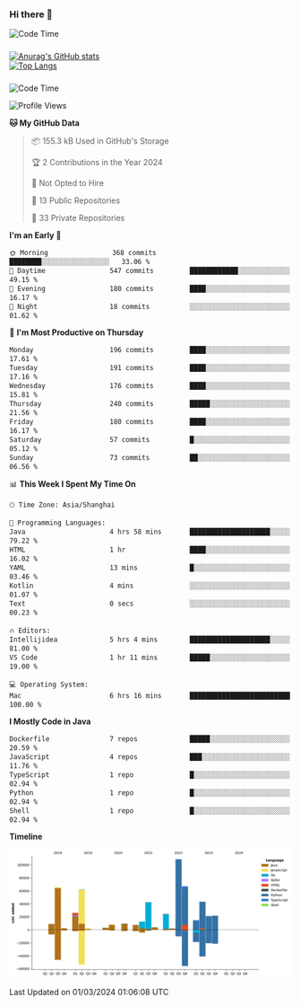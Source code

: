 ### Hi there 👋 

![Code Time](https://img.shields.io/endpoint?style=flat&url=https://codetime-api.datreks.com/badge/1061?logoColor=white%26project=%26recentMS=0%26showProject=false)

<!--
**Muyiafan/Muyiafan** is a ✨ _special_ ✨ repository because its `README.md` (this file) appears on your GitHub profile.

Here are some ideas to get you started:

- 🔭 I’m currently working on ...
- 🌱 I’m currently learning ...
- 👯 I’m looking to collaborate on ...
- 🤔 I’m looking for help with ...
- 💬 Ask me about ...
- 📫 How to reach me: ...
- 😄 Pronouns: ...
- ⚡ Fun fact: ...
-->

### 

[![Anurag's GitHub stats](https://github-readme-stats.vercel.app/api?username=Muyiafan)](https://github.com/anuraghazra/github-readme-stats)
<br>
[![Top Langs](https://github-readme-stats.vercel.app/api/top-langs/?username=Muyiafan)](https://github.com/anuraghazra/github-readme-stats)

### 

<!--START_SECTION:waka-->
![Code Time](http://img.shields.io/badge/Code%20Time-6%2C211%20hrs%2015%20mins-blue)

![Profile Views](http://img.shields.io/badge/Profile%20Views-0-blue)

**🐱 My GitHub Data** 

> 📦 155.3 kB Used in GitHub's Storage 
 > 
> 🏆 2 Contributions in the Year 2024
 > 
> 🚫 Not Opted to Hire
 > 
> 📜 13 Public Repositories 
 > 
> 🔑 33 Private Repositories 
 > 
**I'm an Early 🐤** 

```text
🌞 Morning                368 commits         ████████░░░░░░░░░░░░░░░░░   33.06 % 
🌆 Daytime                547 commits         ████████████░░░░░░░░░░░░░   49.15 % 
🌃 Evening                180 commits         ████░░░░░░░░░░░░░░░░░░░░░   16.17 % 
🌙 Night                  18 commits          ░░░░░░░░░░░░░░░░░░░░░░░░░   01.62 % 
```
📅 **I'm Most Productive on Thursday** 

```text
Monday                   196 commits         ████░░░░░░░░░░░░░░░░░░░░░   17.61 % 
Tuesday                  191 commits         ████░░░░░░░░░░░░░░░░░░░░░   17.16 % 
Wednesday                176 commits         ████░░░░░░░░░░░░░░░░░░░░░   15.81 % 
Thursday                 240 commits         █████░░░░░░░░░░░░░░░░░░░░   21.56 % 
Friday                   180 commits         ████░░░░░░░░░░░░░░░░░░░░░   16.17 % 
Saturday                 57 commits          █░░░░░░░░░░░░░░░░░░░░░░░░   05.12 % 
Sunday                   73 commits          ██░░░░░░░░░░░░░░░░░░░░░░░   06.56 % 
```


📊 **This Week I Spent My Time On** 

```text
🕑︎ Time Zone: Asia/Shanghai

💬 Programming Languages: 
Java                     4 hrs 58 mins       ████████████████████░░░░░   79.22 % 
HTML                     1 hr                ████░░░░░░░░░░░░░░░░░░░░░   16.02 % 
YAML                     13 mins             █░░░░░░░░░░░░░░░░░░░░░░░░   03.46 % 
Kotlin                   4 mins              ░░░░░░░░░░░░░░░░░░░░░░░░░   01.07 % 
Text                     0 secs              ░░░░░░░░░░░░░░░░░░░░░░░░░   00.23 % 

🔥 Editors: 
Intellijidea             5 hrs 4 mins        ████████████████████░░░░░   81.00 % 
VS Code                  1 hr 11 mins        █████░░░░░░░░░░░░░░░░░░░░   19.00 % 

💻 Operating System: 
Mac                      6 hrs 16 mins       █████████████████████████   100.00 % 
```

**I Mostly Code in Java** 

```text
Dockerfile               7 repos             █████░░░░░░░░░░░░░░░░░░░░   20.59 % 
JavaScript               4 repos             ███░░░░░░░░░░░░░░░░░░░░░░   11.76 % 
TypeScript               1 repo              █░░░░░░░░░░░░░░░░░░░░░░░░   02.94 % 
Python                   1 repo              █░░░░░░░░░░░░░░░░░░░░░░░░   02.94 % 
Shell                    1 repo              █░░░░░░░░░░░░░░░░░░░░░░░░   02.94 % 
```



**Timeline**

![Lines of Code chart](https://raw.githubusercontent.com/Muyiafan/Muyiafan/main/assets/bar_graph.png)


 Last Updated on 01/03/2024 01:06:08 UTC
<!--END_SECTION:waka-->
